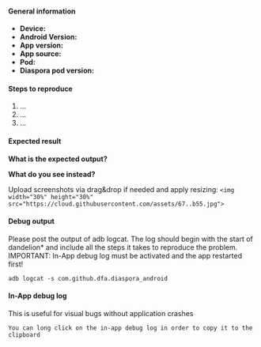 #### General information


* **Device:**   <!-- eg Nexus 5 -->
* **Android Version:**  <!--eg Android 6.0.1 -->
* **App version:**  <!-- See in About -> Debug. eg 0.1.5, or commit -->
* **App source:**  <!--F-Droid, self build (latest HEAD) Can be left blank if not related -->
* **Pod:**  <!--eg pod.geraspora.de Can be left blank if not related -->
* **Diaspora pod version:**  <!--eg 0.5.99.0-p9bd2337c  (can be found on the bottom) Can be left blank if not related -->


<!--
I have:

- At least version 0.2.0 installed, see About-> Debug. If it is not visible you have an very old version, and 
  your issue will be closed.
- searched open and closed issues for duplicates
- read <https://github.com/Diaspora-for-Android/diaspora-android/blob/master/CONTRIBUTING.md>
- not submitted translations - see [Crowdin](https://crowdin.com/project/diaspora-for-android/invite)  
-->

#### Steps to reproduce

1. …
2. …
3. …


#### Expected result
**What is the expected output?** 

**What do you see instead?**


Upload screenshots via drag&drop if needed and apply resizing:
`<img width="30%" height="30%" src="https://cloud.githubusercontent.com/assets/67..b55.jpg">`


#### Debug output

Please post the output of adb logcat. The log should begin with the start of dandelion* and include all the steps it takes to reproduce the problem.
IMPORTANT: In-App debug log must be activated and the app restarted first!

````
adb logcat -s com.github.dfa.diaspora_android
````

#### In-App debug log

This is useful for visual bugs without application crashes

````
You can long click on the in-app debug log in order to copy it to the clipboard
````
